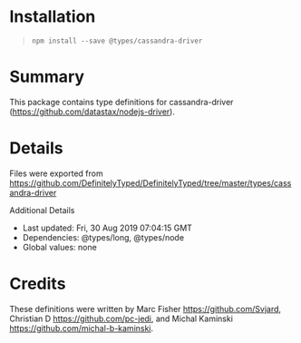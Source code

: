 # Installation
> `npm install --save @types/cassandra-driver`

# Summary
This package contains type definitions for cassandra-driver (https://github.com/datastax/nodejs-driver).

# Details
Files were exported from https://github.com/DefinitelyTyped/DefinitelyTyped/tree/master/types/cassandra-driver

Additional Details
 * Last updated: Fri, 30 Aug 2019 07:04:15 GMT
 * Dependencies: @types/long, @types/node
 * Global values: none

# Credits
These definitions were written by Marc Fisher <https://github.com/Svjard>, Christian D <https://github.com/pc-jedi>, and Michal Kaminski <https://github.com/michal-b-kaminski>.
